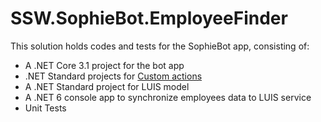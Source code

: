 # SSW.SophieBot.EmployeeFinder

This solution holds codes and tests for the SophieBot app, consisting of:
- A .NET Core 3.1 project for the bot app
- .NET Standard projects for [Custom actions](https://docs.microsoft.com/en-us/composer/how-to-create-custom-actions)
- A .NET Standard project for LUIS model
- A .NET 6 console app to synchronize employees data to LUIS service
- Unit Tests
